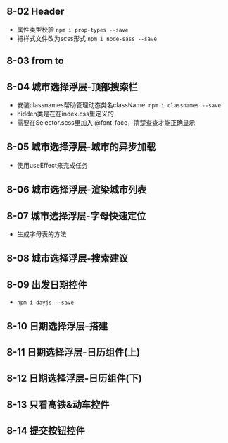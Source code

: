
## 8-02 Header

- 属性类型校验 `npm i prop-types --save`
- 把样式文件改为scss形式 `npm i node-sass --save`

## 8-03 from to

## 8-04 城市选择浮层-顶部搜索栏
- 安装classnames帮助管理动态类名className. `npm i classnames --save`
- hidden类是在在index.css里定义的
- 需要在Selector.scss里加入 @font-face，清楚查查才能正确显示

## 8-05 城市选择浮层-城市的异步加载
- 使用useEffect来完成任务

## 8-06 城市选择浮层-渲染城市列表

## 8-07 城市选择浮层-字母快速定位

- 生成字母表的方法

## 8-08 城市选择浮层-搜索建议

## 8-09 出发日期控件
- `npm i dayjs --save`

## 8-10 日期选择浮层-搭建
## 8-11 日期选择浮层-日历组件(上)
## 8-12 日期选择浮层-日历组件(下)

## 8-13 只看高铁&动车控件

## 8-14 提交按钮控件